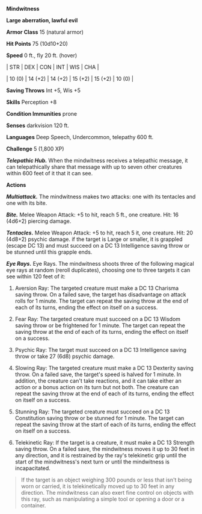 **Mindwitness**

**Large aberration, lawful evil**

**Armor Class** 15 (natural armor)

**Hit Points** 75 (10d10+20)

**Speed** 0 ft., fly 20 ft. (hover)

|   STR   |   DEX   |   CON   |   INT   |   WIS   |   CHA   |
  
| 10 (0) | 14 (+2) | 14 (+2) | 15 (+2) | 15 (+2) | 10 (0) |

**Saving Throws** Int +5, Wis +5

**Skills** Perception +8

**Condition Immunities** prone

**Senses** darkvision 120 ft.

**Languages** Deep Speech, Undercommon, telepathy 600 ft.

**Challenge** 5 (1,800 XP)

***Telepathic Hub.*** When the mindwitness receives a telepathic message, it can telepathically share that message with up to seven other creatures within 600 feet of it that it can see.

**Actions**

***Multiattack.*** The mindwitness makes two attacks: one with its tentacles and one with its bite.

***Bite.*** Melee Weapon Attack: +5 to hit, reach 5 ft., one creature. Hit: 16 (4d6+2) piercing damage.

***Tentacles.*** Melee Weapon Attack: +5 to hit, reach 5 it, one creature. Hit: 20 (4d8+2) psychic damage. if the target is Large or smaller, it is grappled (escape DC 13) and must succeed on a DC 13 Intelligence saving throw or be stunned until this grapple ends.

***Eye Rays.*** Eye Rays. The mindwitness shoots three of the following magical eye rays at random (reroll duplicates), choosing one to three targets it can see within 120 feet of it:

1. Aversion Ray: The targeted creature must make a DC 13 Charisma saving throw. On a failed save, the target has disadvantage on attack rolls for 1 minute. The target can repeat the saving throw at the end of each of its turns, ending the effect on itself on a success.

2. Fear Ray: The targeted creature must succeed on a DC 13 Wisdom saving throw or be frightened for 1 minute. The target can repeat the saving throw at the end of each of its turns, ending the effect on itself on a success.

3. Psychic Ray: The target must succeed on a DC 13 Intelligence saving throw or take 27 (6d8) psychic damage.

4. Slowing Ray: The targeted creature must make a DC 13 Dexterity saving throw. On a failed save, the target's speed is halved for 1 minute. In addition, the creature can't take reactions, and it can take either an action or a bonus action on its turn but not both. The creature can repeat the saving throw at the end of each of its turns, ending the effect on itself on a success.

5. Stunning Ray: The targeted creature must succeed on a DC 13 Constitution saving throw or be stunned for 1 minute. The target can repeat the saving throw at the start of each of its turns, ending the effect on itself on a success.

6. Telekinetic Ray: If the target is a creature, it must make a DC 13 Strength saving throw. On a failed save, the mindwitness moves it up to 30 feet in any direction, and it is restrained by the ray's telekinetic grip until the start of the mindwitness's next turn or until the mindwitness is incapacitated.

>If the target is an object weighing 300 pounds or less that isn't being worn or carried, it is telekinetically moved up to 30 feet in any direction. The mindwitness can also exert fine control on objects with this ray, such as manipulating a simple tool or opening a door or a container.

